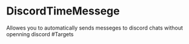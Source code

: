 # DiscordTimeMessege
Allowes you to automatically sends messeges to discord chats without openning discord #Targets
